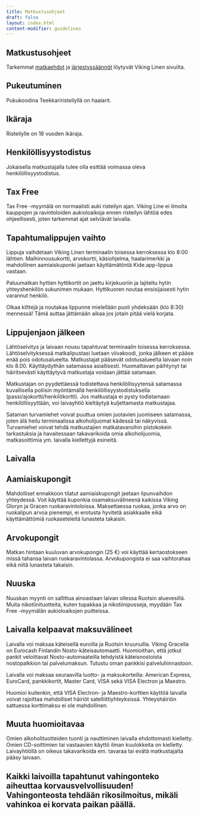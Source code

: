 ```yaml
---
title: Matkustusohjeet
draft: false
layout: index.html
content-modifier: guidelines
---
```

## Matkustusohjeet

Tarkemmat [matkaehdot](https://www.vikingline.fi/valitse-matka/hyva-tietaa/matkaehdot/reittimatkat/) ja [järjestyssäännöt](https://www.vikingline.fi/valitse-matka/hyva-tietaa/jarjestyssaannot/) löytyvät Viking Linen sivuilta.

## Pukeutuminen

Pukukoodina Teekkariristeilyllä on haalarit.

## Ikäraja

Risteilylle on 18 vuoden ikäraja.

## Henkilöllisyystodistus

Jokaisella matkustajalla tulee olla esittää voimassa oleva henkilöllisyystodistus.

## Tax Free

Tax Free -myymälä on normaalisti auki risteilyn ajan. Viking Line ei ilmoita kauppojen ja ravintoloiden aukioloaikoja ennen risteilyn lähtöä edes ohjeellisesti, joten tarkemmat ajat selviävät laivalla.

## Tapahtumalippujen vaihto

Lippuja vaihdetaan Viking Linen terminaalin toisessa kerroksessa klo 8:00 lähtien. Maihinnousukortti, arvokortti, käsiohjelma, haalarimerkki ja mahdollinen aamiaiskuponki jaetaan käyttämätöntä Kide.app-lippua vastaan.

Paluumatkan hyttien hyttikortit on jaettu kirjekuoriin ja lajiteltu hytin yhteyshenkilön sukunimen mukaan. Hyttikuoren noutaa ensisijaisesti hytin varannut henkilö.

Olkaa kilttejä ja noutakaa lippunne mielellään puoli yhdeksään (klo 8:30) mennessä! Tämä auttaa jättämään aikaa jos jotain pitää vielä korjata.

## Lippujenjaon jälkeen

Lähtöselvitys ja laivaan nousu tapahtuvat terminaalin toisessa kerroksessa. Lähtöselvityksessä matkalipustasi luetaan viivakoodi, jonka jälkeen et pääse enää pois odotusalueelta. Matkustajat pääsevät odotusalueelta laivaan noin klo 8.00.
Käyttäydythän satamassa asiallisesti. Huomattavan päihtynyt tai häiritsevästi käyttäytyvä matkustaja voidaan jättää satamaan.

Matkustajan on pyydettäessä todistettava henkilöllisyytensä satamassa kuvallisella poliisin myöntämällä henkilöllisyystodistuksella (passi/ajokortti/henkilökortti). Jos matkustaja ei pysty todistamaan henkilöllisyyttään, voi laivayhtiö kieltäytyä kuljettamasta matkustajaa.

Sataman turvamiehet voivat puuttua omien juotavien juomiseen satamassa, joten älä heilu terminaalissa alkoholijuomat kädessä tai näkyvissä. Turvamiehet voivat tehdä matkustajien matkatavaroihin pistokokein tarkastuksia ja havaitessaan takavarikoida omia alkoholijuomia, matkasoittimia ym. laivalla kiellettyjä esineitä.

## Laivalla

## Aamiaiskupongit

Mahdolliset ennakkoon tilatut aamiaiskupongit jaetaan lipunvaihdon yhteydessä. Voit käyttää kuponkia osamaksuvälineenä kaikissa Viking Gloryn ja Gracen ruokaravintoloissa. Maksettaessa ruokaa, jonka arvo on ruokalipun arvoa pienempi, ei erotusta hyvitetä asiakkaalle eikä käyttämättömiä ruokaseteleitä lunasteta takaisin.

## Arvokupongit

Matkan hintaan kuuluvan arvokupongin (25 €) voi käyttää kertaostokseen missä tahansa laivan ruokaravintolassa. Arvokupongista ei saa vaihtorahaa eikä niitä lunasteta takaisin.

## Nuuska

Nuuskan myynti on sallittua ainoastaan laivan ollessa Ruotsin aluevesillä. Muita nikotiinituotteita, kuten tupakkaa ja nikotiinipusseja, myydään Tax Free -myymälän aukioloaikojen puitteissa.

## Laivalla kelpaavat maksuvälineet

Laivalla voi maksaa käteisellä euroilla ja Ruotsin kruunuilla. Viking Gracella on Eurocash Finlandin Nosto-käteisautomaatti. Huomioithan, että jotkut pankit veloittavat Nosto-automaateilla tehdyistä käteisnostoista nostopalkkion tai palvelumaksun. Tutustu oman pankkisi palveluhinnastoon.

Laivalla voi maksaa seuraavilla luotto- ja maksukorteilla: American Express, EuroCard, pankkikortit, Master Card, VISA sekä VISA Electron ja Maestro.

Huomioi kuitenkin, että VISA Electron- ja Maestro-korttien käyttöä laivalla voivat rajoittaa mahdolliset häiriöt satelliittiyhteyksissä. Yhteyshäiriön sattuessa korttimaksu ei ole mahdollinen.

## Muuta huomioitavaa

Omien alkoholituotteiden tuonti ja nauttiminen laivalla ehdottomasti kielletty. Omien CD-soittimien tai vastaavien käyttö ilman kuulokkeita on kielletty. Laivayhtiöllä on oikeus takavarikoida em. tavaraa tai evätä matkustajalta pääsy laivaan.

## Kaikki laivoilla tapahtunut vahingonteko aiheuttaa korvausvelvollisuuden! Vahingonteosta tehdään rikosilmoitus, mikäli vahinkoa ei korvata paikan päällä.
